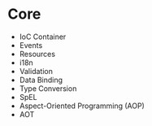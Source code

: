 # Core

- IoC Container
- Events
- Resources
- i18n
- Validation
- Data Binding
- Type Conversion
- SpEL
- Aspect-Oriented Programming (AOP)
- AOT

